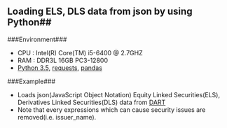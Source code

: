 ## Loading ELS, DLS data from json by using Python##

###Environment###

- CPU : Intel(R) Core(TM) i5-6400 @ 2.7GHZ
- RAM : DDR3L 16GB PC3-12800
- [Python 3.5](https://www.python.org/), [requests](https://docs.python.org/3.5/library/ctypes.html), [pandas](http://pandas.pydata.org/)

###Example###
- Loads json(JavaScript Object Notation) Equity Linked Securities(ELS), Derivatives Linked Securities(DLS) data from [DART](https://dart.fss.or.kr/)
- Note that every expressions which can cause security issues are removed(i.e. issuer_name).
